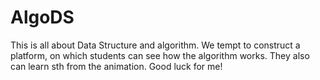 # AlgoDS
This is all about Data Structure and algorithm. We tempt to construct a platform, on which students can see how the algorithm works. They also can learn sth from the animation. Good luck for me!
